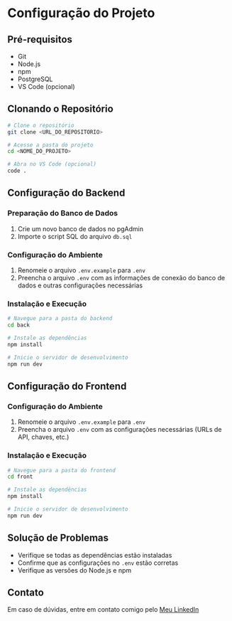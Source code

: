 # Configuração do Projeto

## Pré-requisitos
- Git
- Node.js
- npm
- PostgreSQL
- VS Code (opcional)

## Clonando o Repositório

```bash
# Clone o repositório
git clone <URL_DO_REPOSITORIO>

# Acesse a pasta do projeto
cd <NOME_DO_PROJETO>

# Abra no VS Code (opcional)
code .
```

## Configuração do Backend

### Preparação do Banco de Dados
1. Crie um novo banco de dados no pgAdmin
2. Importe o script SQL do arquivo `db.sql`

### Configuração do Ambiente
1. Renomeie o arquivo `.env.example` para `.env`
2. Preencha o arquivo `.env` com as informações de conexão do banco de dados e outras configurações necessárias

### Instalação e Execução
```bash
# Navegue para a pasta do backend
cd back

# Instale as dependências
npm install

# Inicie o servidor de desenvolvimento
npm run dev
```

## Configuração do Frontend

### Configuração do Ambiente
1. Renomeie o arquivo `.env.example` para `.env`
2. Preencha o arquivo `.env` com as configurações necessárias (URLs de API, chaves, etc.)

### Instalação e Execução
```bash
# Navegue para a pasta do frontend
cd front

# Instale as dependências
npm install

# Inicie o servidor de desenvolvimento
npm run dev
```

## Solução de Problemas
- Verifique se todas as dependências estão instaladas
- Confirme que as configurações no `.env` estão corretas
- Verifique as versões do Node.js e npm

## Contato
Em caso de dúvidas, entre em contato comigo pelo [Meu LinkedIn](https://www.linkedin.com/in/jussivan-bezerra-matos-49254228b/)
